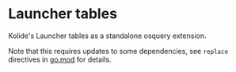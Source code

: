 # Launcher tables

Kolide's Launcher tables as a standalone osquery extension.

Note that this requires updates to some dependencies, see `replace` directives
in [go.mod](./go.mod) for details.
